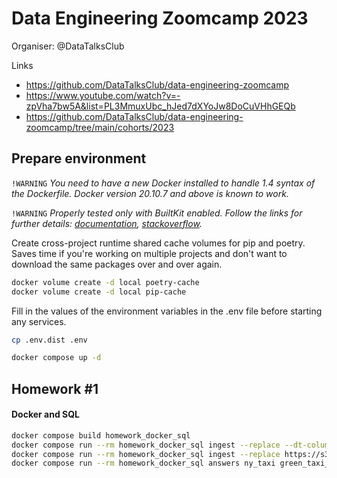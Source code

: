 # Data Engineering Zoomcamp 2023

Organiser: @DataTalksClub

Links

- https://github.com/DataTalksClub/data-engineering-zoomcamp
- https://www.youtube.com/watch?v=-zpVha7bw5A&list=PL3MmuxUbc_hJed7dXYoJw8DoCuVHhGEQb
- https://github.com/DataTalksClub/data-engineering-zoomcamp/tree/main/cohorts/2023

## Prepare environment

`!WARNING` _You need to have a new Docker installed to handle 1.4 syntax of the
Dockerfile. Docker version 20.10.7 and above is known to work._

`!WARNING` _Properly tested only with BuiltKit enabled. Follow the links for further
details: [documentation](https://docs.docker.com/build/buildkit/),
[stackoverflow](https://stackoverflow.com/questions/58592259/how-do-you-enable-buildkit-with-docker-compose)._

Create cross-project runtime shared cache volumes for pip and poetry. Saves time if
you're working on multiple projects and don't want to download the same packages over
and over again.

```bash
docker volume create -d local poetry-cache
docker volume create -d local pip-cache
```

Fill in the values of the environment variables in the .env file before starting any
services.

```bash
cp .env.dist .env

docker compose up -d
```

## Homework #1

#### Docker and SQL

```bash
docker compose build homework_docker_sql
docker compose run --rm homework_docker_sql ingest --replace --dt-columns=lpep_pickup_datetime,lpep_dropoff_datetime https://github.com/DataTalksClub/nyc-tlc-data/releases/download/green/green_tripdata_2019-01.csv.gz ny_taxi green_taxi_data
docker compose run --rm homework_docker_sql ingest --replace https://s3.amazonaws.com/nyc-tlc/misc/taxi+_zone_lookup.csv ny_taxi zones
docker compose run --rm homework_docker_sql answers ny_taxi green_taxi_data zones
```
